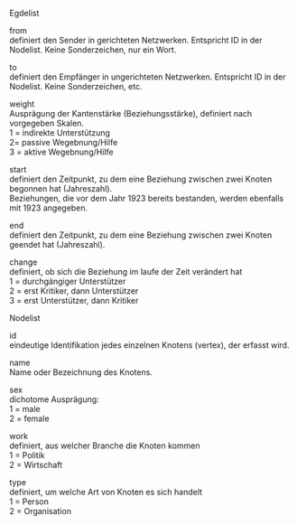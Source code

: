 Egdelist

from	<br>
definiert den Sender in gerichteten Netzwerken. Entspricht ID in der Nodelist. Keine Sonderzeichen, nur ein Wort. <br>

to 	<br>
definiert den Empfänger in ungerichteten Netzwerken. Entspricht ID in der Nodelist. Keine Sonderzeichen, etc. 

weight	<br>
Ausprägung der Kantenstärke (Beziehungsstärke), definiert nach vorgegeben Skalen. <br>
1 = indirekte Unterstützung <br>
2= passive Wegebnung/Hilfe <br>
3 = aktive Wegebnung/Hilfe <br>

start	<br>
definiert den Zeitpunkt, zu dem eine Beziehung zwischen zwei Knoten begonnen hat (Jahreszahl). <br>
Beziehungen, die vor dem Jahr 1923 bereits bestanden, werden ebenfalls mit 1923 angegeben. <br>

end	<br>
definiert den Zeitpunkt, zu dem eine Beziehung zwischen zwei Knoten geendet hat (Jahreszahl).<br>

change	<br>
definiert, ob sich die Beziehung im laufe der Zeit verändert hat<br>
1 = durchgängiger Unterstützer<br>
2 = erst Kritiker, dann Unterstützer<br>
3 = erst Unterstützer, dann Kritiker<br>

Nodelist

id	<br>
eindeutige Identifikation jedes einzelnen Knotens (vertex), der erfasst wird. 

name	<br>
Name oder Bezeichnung des Knotens. 

sex	<br>
dichotome Ausprägung:<br>
1 = male<br>
2 = female<br>

work <br>
definiert, aus welcher Branche die Knoten kommen <br>
1 = Politik <br>
2 = Wirtschaft <br>

type	<br>
definiert, um welche Art von Knoten es sich handelt<br>
1 = Person <br>
2 = Organisation
